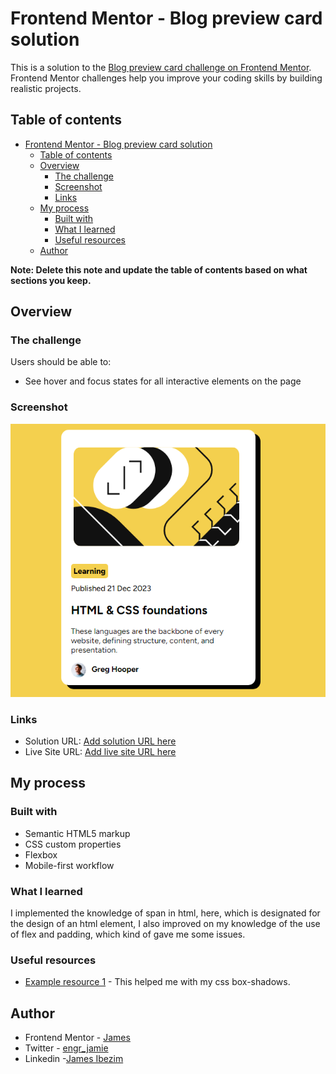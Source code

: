 # Frontend Mentor - Blog preview card solution

This is a solution to the [Blog preview card challenge on Frontend Mentor](https://www.frontendmentor.io/challenges/blog-preview-card-ckPaj01IcS). Frontend Mentor challenges help you improve your coding skills by building realistic projects. 

## Table of contents

- [Frontend Mentor - Blog preview card solution](#frontend-mentor---blog-preview-card-solution)
  - [Table of contents](#table-of-contents)
  - [Overview](#overview)
    - [The challenge](#the-challenge)
    - [Screenshot](#screenshot)
    - [Links](#links)
  - [My process](#my-process)
    - [Built with](#built-with)
    - [What I learned](#what-i-learned)
    - [Useful resources](#useful-resources)
  - [Author](#author)

**Note: Delete this note and update the table of contents based on what sections you keep.**

## Overview

### The challenge

Users should be able to:

- See hover and focus states for all interactive elements on the page

### Screenshot

![](./design/screen-rec.png)


### Links

- Solution URL: [Add solution URL here](https://your-solution-url.com)
- Live Site URL: [Add live site URL here](https://your-live-site-url.com)

## My process

### Built with

- Semantic HTML5 markup
- CSS custom properties
- Flexbox
- Mobile-first workflow


### What I learned

I implemented the knowledge of span in html, here, which is designated for the design of an html element,
I also improved on my knowledge of the use of flex and padding, which kind of gave me some issues.


### Useful resources

- [Example resource 1](https://www.w3schools.com/css/css3_shadows_box.asp) - This helped me with my css box-shadows. 

## Author

- Frontend Mentor - [James](https://www.frontendmentor.io/profile/Jimztech)
- Twitter - [engr_jamie](https://www.twitter.com/engr_jamie)
- Linkedin -[James Ibezim](www.linkedin.com/in/james-chiagozie-ibezim)
